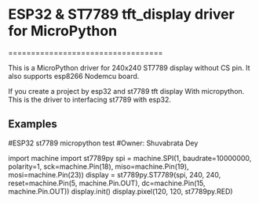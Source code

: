 # ESP32 & ST7789 tft_display driver for MicroPython
==================================

This is a MicroPython driver for 240x240 ST7789 display without CS pin. It also supports esp8266 Nodemcu board.


If you create a project by esp32 and st7789 tft display
With micropython. This is the driver to interfacing
st7789 with esp32.

Examples
--------

#ESP32 st7789 micropython test
#Owner: Shuvabrata Dey

import machine
import st7789py
spi = machine.SPI(1, baudrate=10000000, polarity=1, sck=machine.Pin(18), miso=machine.Pin(19), mosi=machine.Pin(23))
display = st7789py.ST7789(spi, 240, 240, reset=machine.Pin(5, machine.Pin.OUT), dc=machine.Pin(15, machine.Pin.OUT))
display.init()
display.pixel(120, 120, st7789py.RED)
